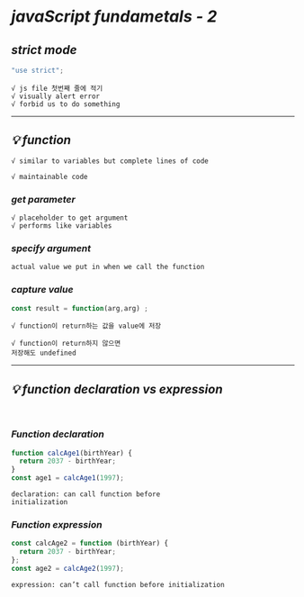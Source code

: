 # **_javaScript fundametals - 2_**

## **_strict mode_**

```javascript
"use strict";
```

    √ js file 첫번째 줄에 적기
    √ visually alert error
    √ forbid us to do something

---

## **_💡 function_**

    √ similar to variables but complete lines of code

    √ maintainable code

### **_get parameter_**

    √ placeholder to get argument
    √ performs like variables

### **_specify argument_**

    actual value we put in when we call the function

### **_capture value_**

```javascript
const result = function(arg,arg) ;
```

    √ function이 return하는 값을 value에 저장

    √ function이 return하지 않으면
    저장해도 undefined

---

## **_💡 function declaration vs expression_**

<br>

### **_Function declaration_**

```javascript
function calcAge1(birthYear) {
  return 2037 - birthYear;
}
const age1 = calcAge1(1997);
```

    declaration: can call function before
    initialization

### **_Function expression_**

```javascript
const calcAge2 = function (birthYear) {
  return 2037 - birthYear;
};
const age2 = calcAge2(1997);
```

    expression: can’t call function before initialization

